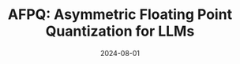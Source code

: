 ---
title: "AFPQ: Asymmetric Floating Point Quantization for LLMs"
collection: publications
category: conferences
permalink: /publication/2024-08-acl-afpq
excerpt: 'Large language models (LLMs) show great performance in various tasks, but face deployment challenges from limited memory capacity and bandwidth.Low-bit weight quantization can save memory and accelerate inference.Although floating-point (FP) formats show good performance in LLM quantization, they tend to perform poorly with small group sizes or sub-4 bits.We find the reason is that the absence of asymmetry in previous FP quantization makes it unsuitable for handling asymmetric value distribution of LLM weight tensors.In this work, we propose asymmetric FP quantization (AFPQ), which sets separate scales for positive and negative values.Our method leads to large accuracy improvements and can be easily plugged into other quantization methods, including GPTQ and AWQ, for better performance.Besides, no additional storage is needed compared with asymmetric integer (INT) quantization.The code is available at https://github.com/zhangsichengsjtu/AFPQ.'
date: 2024-08-01
venue: '62nd Annual Meeting of the Association for Computational Linguistics (ACL 2024 Finding short paper)'
paperurl: 'https://aclanthology.org/2024.findings-acl.3/'
citation: 'Yijia Zhang, Sicheng Zhang, Shijie Cao, DaYou Du, Jianyu Wei, Ting Cao, Ningyi Xu. (2024). "AFPQ: Asymmetric Floating Point Quantization for LLMs." <i>ACL</i>.'
---